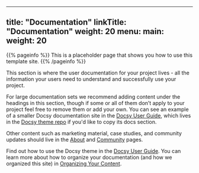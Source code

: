 
---
title: "Documentation"
linkTitle: "Documentation"
weight: 20
menu:
  main:
    weight: 20
---

{{% pageinfo %}}
This is a placeholder page that shows you how to use this template site.
{{% /pageinfo %}}

This section is where the user documentation for your project lives -
all the information your users need to understand and successfully use
your project.

For large documentation sets we recommend adding content under the
headings in this section, though if some or all of them don’t apply to
your project feel free to remove them or add your own. You can see an
example of a smaller Docsy documentation site in the [Docsy User
Guide](https://docsy.dev/docs/), which lives in the [Docsy theme
repo](https://github.com/google/docsy/tree/master/userguide) if you'd
like to copy its docs section.

Other content such as marketing material, case studies, and community
updates should live in the [About](/about/) and
[Community](/community/) pages.

Find out how to use the Docsy theme in the [Docsy User
Guide](https://docsy.dev/docs/). You can learn more about how to
organize your documentation (and how we organized this site) in
[Organizing Your
Content](https://docsy.dev/docs/best-practices/organizing-content/).
